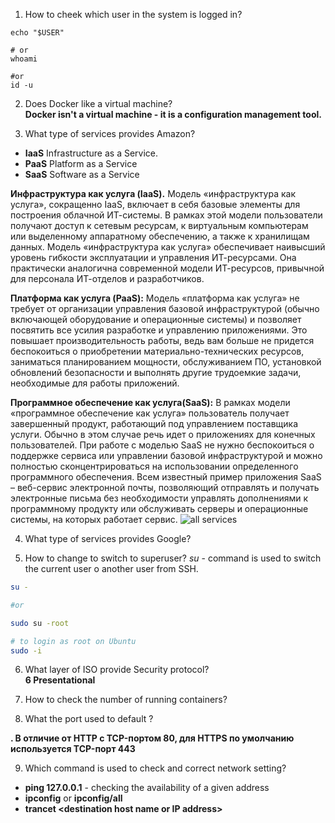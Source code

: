 1. How to cheek which user in the system is logged in?

```shell 
echo "$USER"

# or 
whoami

#or 
id -u

```

2. Does Docker like a virtual machine?  
__Docker isn't a virtual machine - it is a configuration management tool.__

3. What type of services provides Amazon?  
- __IaaS__ Infrastructure as a Service. 
- __PaaS__ Platform as a Service  
- __SaaS__ Software as a Service

__Инфраструктура как услуга (IaaS).__
Модель «инфраструктура как услуга», сокращенно IaaS, включает в себя базовые элементы для построения облачной ИТ-системы. В рамках этой модели пользователи получают доступ к сетевым ресурсам, к виртуальным компьютерам или выделенному аппаратному обеспечению, а также к хранилищам данных. Модель «инфраструктура как услуга» обеспечивает наивысший уровень гибкости эксплуатации и управления ИТ-ресурсами. Она практически аналогична современной модели ИТ-ресурсов, привычной для персонала ИТ-отделов и разработчиков.  

__Платформа как услуга (PaaS):__
Модель «платформа как услуга» не требует от организации управления базовой инфраструктурой (обычно включающей оборудование и операционные системы) и позволяет посвятить все усилия разработке и управлению приложениями. Это повышает производительность работы, ведь вам больше не придется беспокоиться о приобретении материально-технических ресурсов, заниматься планированием мощности, обслуживанием ПО, установкой обновлений безопасности и выполнять другие трудоемкие задачи, необходимые для работы приложений.

__Программное обеспечение как услуга(SaaS):__
В рамках модели «программное обеспечение как услуга» пользователь получает завершенный продукт, работающий под управлением поставщика услуги. Обычно в этом случае речь идет о приложениях для конечных пользователей. При работе с моделью SaaS не нужно беспокоиться о поддержке сервиса или управлении базовой инфраструктурой и можно полностью сконцентрироваться на использовании определенного программного обеспечения. Всем известный пример приложения SaaS – веб-сервис электронной почты, позволяющий отправлять и получать электронные письма без необходимости управлять дополнениями к программному продукту или обслуживать серверы и операционные системы, на которых работает сервис.
![all services](https://i.ytimg.com/vi/Tu_AmhKOMH4/maxresdefault.jpg)

4. What type of services provides Google?

5. How to change to switch to superuser? 
_su_ - command is used to switch the current user o another user from SSH.
```bash 
su -

#or 

sudo su -root

# to login as root on Ubuntu 
sudo -i
```

6. What layer of ISO provide Security protocol?  
__6 Presentational__

7. How to check the number of running containers? 

8. What the port used to default ?  

__. В отличие от HTTP с TCP-портом 80, для HTTPS по умолчанию используется TCP-порт 443__  

9. Which command is used to check and correct network setting? 

- __ping 127.0.0.1__ - checking the availability of a given address
- __ipconfig__ or __ipconfig/all__ 
- __trancet \<destination host name or IP address\>__
